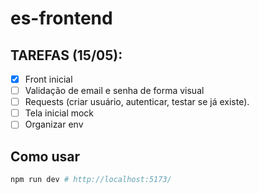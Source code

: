 # es-frontend

## TAREFAS (15/05):
- [x] Front inicial
- [ ] Validação de email e senha de forma visual
- [ ] Requests (criar usuário, autenticar, testar se já existe).
- [ ] Tela inicial mock
- [ ] Organizar env

## Como usar
```bash
npm run dev # http://localhost:5173/
```